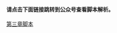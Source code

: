 #### 请点击下面链接跳转到公众号查看脚本解析。

[第三章脚本](http://mp.weixin.qq.com/s?__biz=MzI2NDYyMDgwOA==&mid=100000215&idx=6&sn=d45a76fb965a70f372785ccc36e54877&chksm=6aa89fb05ddf16a69ba998720c454fcbdceb84c0ab3ae78914f460a6764b3a837bc598e49df4#rd)
